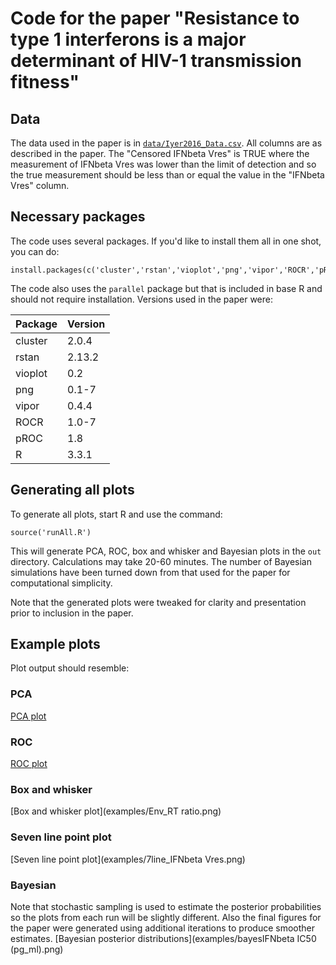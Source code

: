 # Code for the paper "Resistance to type 1 interferons is a major determinant of HIV-1 transmission fitness"

## Data
The data used in the paper is in [`data/Iyer2016_Data.csv`](data/Iyer2016_Data.csv). All columns are as described in the paper. The "Censored IFNbeta Vres" is TRUE where the measurement of IFNbeta Vres was lower than the limit of detection and so the true measurement should be less than or equal the value in the "IFNbeta Vres" column.

## Necessary packages
The code uses several packages. If you'd like to install them all in one shot, you can do:

    install.packages(c('cluster','rstan','vioplot','png','vipor','ROCR','pROC'))

The code also uses the `parallel` package but that is included in base R and should not require installation. Versions used in the paper were:

Package|Version
-------|---------
cluster|2.0.4
rstan|2.13.2
vioplot|0.2
png|0.1-7
vipor|0.4.4
ROCR|1.0-7
pROC|1.8
R|3.3.1


## Generating all plots
To generate all plots, start R and use the command:

    source('runAll.R')

This will generate PCA, ROC, box and whisker and Bayesian plots in the `out` directory. Calculations may take 20-60 minutes. The number of Bayesian simulations have been turned down from that used for the paper for computational simplicity.

Note that the generated plots were tweaked for clarity and presentation prior to inclusion in the paper.

## Example plots
Plot output should resemble:

### PCA
[PCA plot](examples/pca-1.png)
### ROC
[ROC plot](examples/roc-0.png)

### Box and whisker
[Box and whisker plot](examples/Env_RT ratio.png)

### Seven line point plot
[Seven line point plot](examples/7line_IFNbeta Vres.png)

### Bayesian
Note that stochastic sampling is used to estimate the posterior probabilities so the plots from each run will be slightly different. Also the final figures for the paper were generated using additional iterations to produce smoother estimates.
[Bayesian posterior distributions](examples/bayesIFNbeta IC50 (pg_ml).png)

